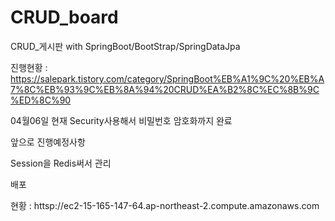 # CRUD_board
CRUD_게시판 with SpringBoot/BootStrap/SpringDataJpa


진행현황 : https://salepark.tistory.com/category/SpringBoot%EB%A1%9C%20%EB%A7%8C%EB%93%9C%EB%8A%94%20CRUD%EA%B2%8C%EC%8B%9C%ED%8C%90

04월06일 현재 Security사용해서 비밀번호 암호화까지 완료

앞으로 진행예정사항

Session을 Redis써서 관리

배포

현황 : httsp://ec2-15-165-147-64.ap-northeast-2.compute.amazonaws.com
